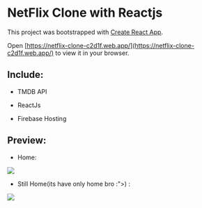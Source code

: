 <!-- netflix-clone-c2d1f -->

# NetFlix Clone with Reactjs

This project was bootstrapped with [Create React App](https://github.com/facebook/create-react-app).

Open [https://netflix-clone-c2d1f.web.app/](https://netflix-clone-c2d1f.web.app/) to view it in your browser.

## Include:

 * TMDB API

 * ReactJs

 * Firebase Hosting

## Preview:

 * Home:
 
 <img src="https://imgur.com/gqci9Bs" >
 
 * Still Home(its have only home bro :">) :

  <img src="https://imgur.com/gqci9Bs" >





